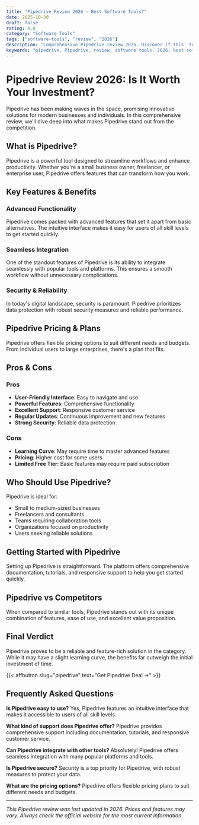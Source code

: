 ```yaml
---
title: "Pipedrive Review 2026 – Best Software Tools?"
date: 2025-10-30
draft: false
rating: 4.8
category: "Software Tools"
tags: ["software-tools", "review", "2026"]
description: "Comprehensive Pipedrive review 2026. Discover if this  tool is the best choice for your needs."
keywords: "pipedrive, Pipedrive, review, software tools, 2026, best software tools"
---
```


# Pipedrive Review 2026: Is It Worth Your Investment?

Pipedrive has been making waves in the  space, promising innovative solutions for modern businesses and individuals. In this comprehensive review, we'll dive deep into what makes Pipedrive stand out from the competition.

## What is Pipedrive?

Pipedrive is a powerful  tool designed to streamline workflows and enhance productivity. Whether you're a small business owner, freelancer, or enterprise user, Pipedrive offers features that can transform how you work.

## Key Features & Benefits

### Advanced Functionality
Pipedrive comes packed with advanced features that set it apart from basic alternatives. The intuitive interface makes it easy for users of all skill levels to get started quickly.

### Seamless Integration
One of the standout features of Pipedrive is its ability to integrate seamlessly with popular tools and platforms. This ensures a smooth workflow without unnecessary complications.

### Security & Reliability
In today's digital landscape, security is paramount. Pipedrive prioritizes data protection with robust security measures and reliable performance.

## Pipedrive Pricing & Plans

Pipedrive offers flexible pricing options to suit different needs and budgets. From individual users to large enterprises, there's a plan that fits.

## Pros & Cons

### Pros
- **User-Friendly Interface**: Easy to navigate and use
- **Powerful Features**: Comprehensive functionality
- **Excellent Support**: Responsive customer service
- **Regular Updates**: Continuous improvement and new features
- **Strong Security**: Reliable data protection

### Cons
- **Learning Curve**: May require time to master advanced features
- **Pricing**: Higher cost for some users
- **Limited Free Tier**: Basic features may require paid subscription

## Who Should Use Pipedrive?

Pipedrive is ideal for:
- Small to medium-sized businesses
- Freelancers and consultants
- Teams requiring collaboration tools
- Organizations focused on productivity
- Users seeking reliable  solutions

## Getting Started with Pipedrive

Setting up Pipedrive is straightforward. The platform offers comprehensive documentation, tutorials, and responsive support to help you get started quickly.

## Pipedrive vs Competitors

When compared to similar tools, Pipedrive stands out with its unique combination of features, ease of use, and excellent value proposition.

## Final Verdict

Pipedrive proves to be a reliable and feature-rich solution in the  category. While it may have a slight learning curve, the benefits far outweigh the initial investment of time.

{{< affbutton slug="pipedrive" text="Get Pipedrive Deal →" >}}

## Frequently Asked Questions

**Is Pipedrive easy to use?**
Yes, Pipedrive features an intuitive interface that makes it accessible to users of all skill levels.

**What kind of support does Pipedrive offer?**
Pipedrive provides comprehensive support including documentation, tutorials, and responsive customer service.

**Can Pipedrive integrate with other tools?**
Absolutely! Pipedrive offers seamless integration with many popular platforms and tools.

**Is Pipedrive secure?**
Security is a top priority for Pipedrive, with robust measures to protect your data.

**What are the pricing options?**
Pipedrive offers flexible pricing plans to suit different needs and budgets.

---

*This Pipedrive review was last updated in 2026. Prices and features may vary. Always check the official website for the most current information.*
